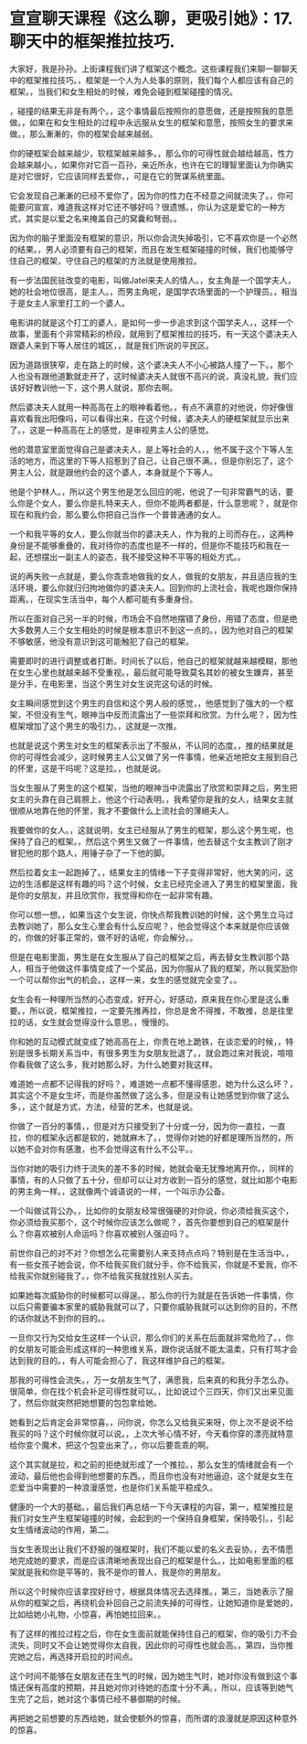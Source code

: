 # 宣宣聊天课程《这么聊，更吸引她》：17.聊天中的框架推拉技巧.

大家好，我是孙孙。上街课程我们讲了框架这个概念。这些课程我们来聊一聊聊天中的框架推拉技巧。，框架是一个人为人处事的原则，我们每个人都应该有自己的框架。，当我们和女生相处的时候，难免会碰到框架碰撞的情况。

，碰撞的结果无非是有两个。，这个事情最后按照你的意愿做，还是按照我的意愿做。，如果在和女生相处的过程中永远服从女生的框架和意愿，按照女生的要求来做。，那么漸漸的，你的框架会越来越弱。

你的硬框架会越来越少，软框架越来越多。，那么你的可得性就会越给越高，性力会越来越小。，如果你对它百一百孙，亲近所永，也许在它的理智里面认为你确实是对它很好，它应该同样去爱你，，可是在它的贺谋系统里面。

它会发现自己漸漸的已经不爱你了，因为你的性力在不经意之间就流失了。，你可能要问宣宣，难道我这样对它还不够好吗？很遗憾。，你认为这是爱它的一种方式，其实是以爱之名来掩盖自己的窝囊和弩弱。。

因为你的脑子里面没有框架的意识，所以你会流失掉吸引，它不喜欢你是一个必然的结果。，男人必须要有自己的框架，而且在发生框架碰撞的时候，我们也能够守住自己的框架，守住自己的框架的方法就是使用推拉。

有一步法国民驻改变的电影，叫做Jatel来夫人的情人。，女主角是一个国学夫人，她的社会地位很高，是主人。，而男主角呢，是国学农场里面的一个护理员。，相当于是女主人家里打工的一个婆人。

电影讲的就是这个打工的婆人，是如何一步一步追求到这个国学夫人，，这样一个故事，里面有个非常精彩的桥段，就用到了框架推拉的技巧，有一天这个婆决夫人跟婆人来到下等人居住的城区，，就是我们所说的平民区。

因为道路很狭窄，走在路上的时候，这个婆决夫人不小心被路人撞了一下。，那个人也没有跟他道歉就走开了，这时候婆决夫人就很不高兴的说，真没礼貌，我们应该好好教训他一下，这个男人就说，那你去啊。

然后婆决夫人就用一种高高在上的眼神看着他。，有点不满意的对他说，你好像很喜欢看我出阳像吗，可以看得出来，在这个时候，婆决夫人的硬框架就显示出来了。，这是一种高高在上的感觉，是审视男主人公的感觉。

他的潜意室里面觉得自己是婆决夫人，是上等社会的人，，他不属于这个下等人生活的地方，而这里的下等人招惹到了自己，让自己很不满。，但是你别忘了，这个男主人公，就是跟他约会的这个婆人，本身就是个下等人。

他是个护林人。，所以这个男生他是怎么回应的呢，他说了一句非常霸气的话，要么你是个女人，要么你是扎特来夫人，但你不能两者都是，什么意思呢？，就是你现在和我约会，那么要么你把自己当作一个普普通通的女人。

一个和我平等的女人，要么你就当你的婆决夫人，作为我的上司而存在。，这两种身份是不能够重疊的，我对待你的态度也是不一样的，但是你不能技巧和我在一起，还想摆出一副主人的姿态，我不接受这种不平等的相处方式。。

说的再失败一点就是，要么你乖乖地做我的女人，做我的女朋友，并且适应我的生活环境，要么你就归归拘地做你的婆决夫人。回到你的上流社会，我呢也跟你保持距离。，在现实生活当中，每个人都可能有多重身份。

所以在面对自己另一半的时候，市场会不自然地摆错了身份，用错了态度，但是绝大多数男人三个女生相处的时候是根本意识不到这一点的。，因为他对自己的框架不够敏感，他没有意识到这可能触犯了自己的框架。

需要即时的进行调整或者打断。时间长了以后，他自己的框架就越来越模糊，那他在女生心里也就越来越不受重视。，最后就可能导致莫名其妙的被女生嫌弃，甚至是分手，在电影里，当这个男生对女生说完这句话的时候。

女主瞬间感觉到这个男生的自信和这个男人般的感觉，，他感觉到了强大的一个框架，不但没有生气，眼神当中反而流露出了一些崇拜和欣赏。为什么呢？，因为性框架增加了这个男生的吸引力。，这就是一次推。

也就是说这个男生对女生的框架表示出了不服从，不认同的态度。，推的结果就是你的可得性会减少，这时候男主人公又做了另一件事情，他亲近地把女主报到自己的怀里，这是干吗呢？这是拉。，也就是说。

当女生服从了男生的这个框架，当他的眼神当中流露出了欣赏和崇拜之后，男生把女主的头靠在自己肩膀上，他这个行动表明。，我希望你是我的女人，结果女主就很顺从地靠在他的怀里，我才不要做什么上流社会的薄絕夫人。

我要做你的女人。，这就说明，女主已经服从了男生的框架，那么这个男生呢，也保持了自己的框架。，然后这个男生又做了一件事情，他去替这个女主教训了刚才冒犯他的那个路人，用锤子杂了一下他的脚。

然后拉着女主一起跑掉了。，结果女主的情绪一下子变得非常好，他大笑的问，这边的生活都是这样有趣的吗？这个时候，女主已经完全进入了男生的框架里面，我是你的女朋友，并且欣赏你，我觉得和你在一起非常有趣。

你可以想一想。，如果当这个女生说，你快点帮我教训她的时候，这个男生立马过去教训她了，那么女生心里会有什么反应呢？，他会觉得这个本来就是你应该做的，你做的好事正常的，做不好的话呢，你会解分。。

但是在电影里面，男生是在女生服从了自己的框架之后，再去替女生教训那个路人，相当于他做这件事情变成了一个奖品，因为你服从了我的框架，所以我奖励你一个可以帮你出气的机会。，这样一来，女生的感觉就完全变了。。

女生会有一种理所当然的心态变成，好开心，好感动，原来我在你心里是这么重要。，所以说，框架推拉，一定要先推再拉，你总是舍不得推，不敢推，总是往里拉的话，女生就会觉得没什么意思。，慢慢的。

你和她的互动模式就变成了她高高在上，你贵在地上跪铁，在谈恋爱的时候，，特别是很多长期关系当中，有很多男生为女朋友批退了。，就会跑过来对我说，喧喧你看我做了这么多，我对她那么好，为什么她要对我这样。

难道她一点都不记得我的好吗？，难道她一点都不懂得感恩，她为什么这么坏？，其实这个不是女生坏，而是你虽然做了这么多，但是没有让她感觉到你做了这么多，，这个就是方式，方法，经营的艺术，也就是说。

你做了一百分的事情，，但是对方只接受到了十分或一分，因为你一直拉，一直拉，你的框架永远都是软的，她就麻木了。，觉得你对她的好都是理所当然的，所以她不会对你有感激，也不会觉得这有什么不公平。。

当你对她的吸引力终于流失的差不多的时候，她就会毫无犹豫地离开你。，同样的事情，有的人只做了五十分，但却可以让对方收到一百分的感觉，就比如那个电影的男主角一样。，这就像两个诚语说的一样，一个叫示办公备。

一个叫做试背公办。，比如你的女朋友经常很强硬的对你说，你必须给我买这个，你必须给我买那个，这个时候你应该怎么做呢？，首先你要想到自己的框架是什么？你喜欢被别人命运吗？你喜欢被别人强迫吗？。

前世你自己的对不对？你想怎么花需要别人来支持点点吗？特别是在生活当中。，有一些女孩子她会说，你不给我买我们就分手，你不给我买，你就是不爱我，你不给我买你就别碰我了。，你不给我买我就找别人买去。

如果她每次威胁你的时候都可以得逞。，那么你的行为就是在告诉她一件事情，你以后只需要骗本家里的威胁我就可以了，只要你威胁我就可以达到你的目的，不然的话你就达不到你的目的。。

一旦你又行为交给女生这样一个认识，那么你们的关系在后面就非常危险了。，你的女朋友可能会形成这样的一种思维关系，跟你说话就不能太温柔，只有打骂才会达到我的目的。，有人可能会担心了，我这样维护自己的框架。

那我的可得性会流失。，万一女朋友生气了，满愿我，后来真的和我分手怎么办。很简单，你在找个机会补足可得性就可以。，比如说过个三四天，你们又出来见面了，然后你就突然把她想要的包包拿给她。

她看到之后肯定会非常惊喜。，问你说，你怎么又给我买来呀，你上次不是说不给我买的吗？这个时候你就可以说。，上次大爷心情不好，今天看你穿的漂亮就特意给你变个魔术，把这个包变出来了。，你以后要乖乖的啊。

这个其实就是拉，和之前的拒绝就形成了一个推拉。，那么女生的情绪就会有一个波动，最后他也会得到他想要的东西。，而且你也没有对他逼迫，这个就是女生在恋爱当中需要的一种浪漫感觉，也是你们关系能平稳成久。

健康的一个大的基础。，最后我们再总结一下今天课程的内容，第一，框架推拉是我们对女生产生框架碰撞的时候，会起到的一个保持自身框架，保持吸引。，引起女生情绪波动的作用，第二。

当女生表现出让我们不舒服的强框架时，我们不能以爱的名义去妥协。，去不情愿地完成她的要求，而是应该清晰地表现出自己的框架是什么。，比如电影里面的框架就是我和你是平等的，我不是你的普人，我是你的男朋友。

所以这个时候你应该拿捏好纷寸，根据具体情况去选择推。，第三，当她表示了服从你的框架之后，再绕机会补回自己之前流失掉的可得性，让她知道你是爱她的，比如给她小礼物，小惊喜，再怕她拉回来。。

有了这样的推拉过程之后，你在女生面前就能保持住自己的框架，你的吸引力不会流失，同时又不会让她觉得你太自我，因此你的可得性也就会高。，第四，当你推完她之后，再选择开启拉的时间点。

这个时间不能够在女朋友还在生气的时候，因为她生气时，她对你没有做到这个事情还保有高度的预期，并且她对你对待她的态度十分不满。，所以，应该等到她气生完了之后，她对这个事情已经不暴御期的时候。

再把她之前想要的东西给她，就会使额外的惊喜，而所谓的浪漫就是原因这种意外的惊喜。
